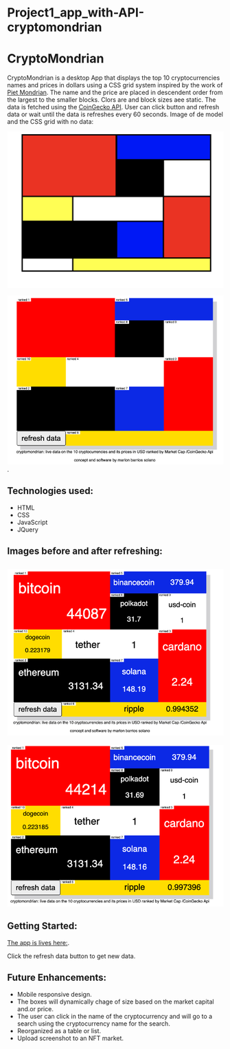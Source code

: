 # Project1_app_with-API-cryptomondrian

# CryptoMondrian

CryptoMondrian is a desktop App that displays the top 10 cryptocurrencies names and prices in dollars using a CSS grid system inspired by the work of [Piet Mondrian](https://en.wikipedia.org/wiki/Piet_Mondrian).
The name and the price are placed in descendent order from the largest to the smaller blocks. Clors are and block sizes aee static.
The data is fetched using the [CoinGecko API](https://duckduckgo.com).
User can click button and refresh data or wait until the data is refreshes every 60 seconds.
Image of de model and the CSS grid with no data:

![image sample](./assets/mondrian_model.png)

![image sample](./assets/no_data.png).

## Technologies used:
- HTML
- CSS
- JavaScript
- JQuery

## Images before and after refreshing:
![image sample](./assets/final_look.png)
-----
![image sample](./assets/final_look2.png)

## Getting Started:
[The app is lives here:](https://crypto-mondrian.netlify.app/?).

Click the refresh data button to get new data.

## Future Enhancements:
- Mobile responsive design.
- The boxes will dynamically chage of size based on the market capital and.or price.
- The user can click in the name of the cryptocurrency and will go to a search using the cryptocurrency name for the search.
- Reorganized as a table or list.
- Upload screenshot to an NFT market.


















